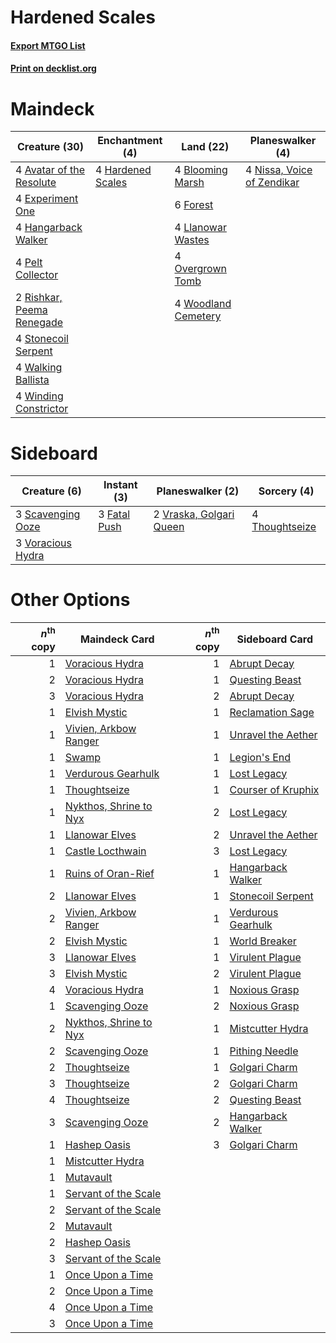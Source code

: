 # Hardened Scales

#### [Export MTGO List](../collection/Hardened%20Scales/Hardened%20Scales.txt)
#### [Print on decklist.org](http://decklist.org/?deckmain=4%09Avatar%20of%20the%20Resolute%0A4%09Blooming%20Marsh%0A4%09Experiment%20One%0A6%09Forest%0A4%09Hangarback%20Walker%0A4%09Hardened%20Scales%0A4%09Llanowar%20Wastes%0A4%09Nissa,%20Voice%20of%20Zendikar%0A4%09Overgrown%20Tomb%0A4%09Pelt%20Collector%0A2%09Rishkar,%20Peema%20Renegade%0A4%09Stonecoil%20Serpent%0A4%09Walking%20Ballista%0A4%09Winding%20Constrictor%0A4%09Woodland%20Cemetery&deckside=3%09Fatal%20Push%0A3%09Scavenging%20Ooze%0A4%09Thoughtseize%0A3%09Voracious%20Hydra%0A2%09Vraska,%20Golgari%20Queen)
# Maindeck

|                                           Creature (30)                                            |                                      Enchantment (4)                                       |                                          Land (22)                                           |                                          Planeswalker (4)                                           |
|----------------------------------------------------------------------------------------------------|--------------------------------------------------------------------------------------------|----------------------------------------------------------------------------------------------|-----------------------------------------------------------------------------------------------------|
|4 [Avatar of the Resolute](http://gatherer.wizards.com/Pages/Card/Details.aspx?multiverseid=394503) |4 [Hardened Scales](http://gatherer.wizards.com/Pages/Card/Details.aspx?multiverseid=420769)|4 [Blooming Marsh](http://gatherer.wizards.com/Pages/Card/Details.aspx?multiverseid=417816)   |4 [Nissa, Voice of Zendikar](http://gatherer.wizards.com/Pages/Card/Details.aspx?multiverseid=417424)|
|4 [Experiment One](http://gatherer.wizards.com/Pages/Card/Details.aspx?multiverseid=405219)         |                                                                                            |6 [Forest](http://gatherer.wizards.com/Pages/Card/Details.aspx?multiverseid=439860)           |                                                                                                     |
|4 [Hangarback Walker](http://gatherer.wizards.com/Pages/Card/Details.aspx?multiverseid=420600)      |                                                                                            |4 [Llanowar Wastes](http://gatherer.wizards.com/Pages/Card/Details.aspx?multiverseid=129627)  |                                                                                                     |
|4 [Pelt Collector](http://gatherer.wizards.com/Pages/Card/Details.aspx?multiverseid=452891)         |                                                                                            |4 [Overgrown Tomb](http://gatherer.wizards.com/Pages/Card/Details.aspx?multiverseid=405103)   |                                                                                                     |
|2 [Rishkar, Peema Renegade](http://gatherer.wizards.com/Pages/Card/Details.aspx?multiverseid=423789)|                                                                                            |4 [Woodland Cemetery](http://gatherer.wizards.com/Pages/Card/Details.aspx?multiverseid=443136)|                                                                                                     |
|4 [Stonecoil Serpent](http://gatherer.wizards.com/Pages/Card/Details.aspx?multiverseid=473197)      |                                                                                            |                                                                                              |                                                                                                     |
|4 [Walking Ballista](http://gatherer.wizards.com/Pages/Card/Details.aspx?multiverseid=423848)       |                                                                                            |                                                                                              |                                                                                                     |
|4 [Winding Constrictor](http://gatherer.wizards.com/Pages/Card/Details.aspx?multiverseid=423807)    |                                                                                            |                                                                                              |                                                                                                     |


# Sideboard

|                                        Creature (6)                                        |                                      Instant (3)                                      |                                         Planeswalker (2)                                         |                                       Sorcery (4)                                       |
|--------------------------------------------------------------------------------------------|---------------------------------------------------------------------------------------|--------------------------------------------------------------------------------------------------|-----------------------------------------------------------------------------------------|
|3 [Scavenging Ooze](http://gatherer.wizards.com/Pages/Card/Details.aspx?multiverseid=420783)|3 [Fatal Push](http://gatherer.wizards.com/Pages/Card/Details.aspx?multiverseid=423724)|2 [Vraska, Golgari Queen](http://gatherer.wizards.com/Pages/Card/Details.aspx?multiverseid=452963)|4 [Thoughtseize](http://gatherer.wizards.com/Pages/Card/Details.aspx?multiverseid=438676)|
|3 [Voracious Hydra](http://gatherer.wizards.com/Pages/Card/Details.aspx?multiverseid=466954)|                                                                                       |                                                                                                  |                                                                                         |


# Other Options

|*n*<sup>th</sup> copy|                                          Maindeck Card                                          |*n*<sup>th</sup> copy|                                       Sideboard Card                                        |
|--------------------:|-------------------------------------------------------------------------------------------------|--------------------:|---------------------------------------------------------------------------------------------|
|                    1|[Voracious Hydra](http://gatherer.wizards.com/Pages/Card/Details.aspx?multiverseid=466954)       |                    1|[Abrupt Decay](http://gatherer.wizards.com/Pages/Card/Details.aspx?multiverseid=456061)      |
|                    2|[Voracious Hydra](http://gatherer.wizards.com/Pages/Card/Details.aspx?multiverseid=466954)       |                    1|[Questing Beast](http://gatherer.wizards.com/Pages/Card/Details.aspx?multiverseid=473133)    |
|                    3|[Voracious Hydra](http://gatherer.wizards.com/Pages/Card/Details.aspx?multiverseid=466954)       |                    2|[Abrupt Decay](http://gatherer.wizards.com/Pages/Card/Details.aspx?multiverseid=456061)      |
|                    1|[Elvish Mystic](http://gatherer.wizards.com/Pages/Card/Details.aspx?multiverseid=389499)         |                    1|[Reclamation Sage](http://gatherer.wizards.com/Pages/Card/Details.aspx?multiverseid=389651)  |
|                    1|[Vivien, Arkbow Ranger](http://gatherer.wizards.com/Pages/Card/Details.aspx?multiverseid=466953) |                    1|[Unravel the Aether](http://gatherer.wizards.com/Pages/Card/Details.aspx?multiverseid=378515)|
|                    1|[Swamp](http://gatherer.wizards.com/Pages/Card/Details.aspx?multiverseid=439858)                 |                    1|[Legion's End](http://gatherer.wizards.com/Pages/Card/Details.aspx?multiverseid=466860)      |
|                    1|[Verdurous Gearhulk](http://gatherer.wizards.com/Pages/Card/Details.aspx?multiverseid=417745)    |                    1|[Lost Legacy](http://gatherer.wizards.com/Pages/Card/Details.aspx?multiverseid=417661)       |
|                    1|[Thoughtseize](http://gatherer.wizards.com/Pages/Card/Details.aspx?multiverseid=438676)          |                    1|[Courser of Kruphix](http://gatherer.wizards.com/Pages/Card/Details.aspx?multiverseid=442153)|
|                    1|[Nykthos, Shrine to Nyx](http://gatherer.wizards.com/Pages/Card/Details.aspx?multiverseid=373713)|                    2|[Lost Legacy](http://gatherer.wizards.com/Pages/Card/Details.aspx?multiverseid=417661)       |
|                    1|[Llanowar Elves](http://gatherer.wizards.com/Pages/Card/Details.aspx?multiverseid=129626)        |                    2|[Unravel the Aether](http://gatherer.wizards.com/Pages/Card/Details.aspx?multiverseid=378515)|
|                    1|[Castle Locthwain](http://gatherer.wizards.com/Pages/Card/Details.aspx?multiverseid=473203)      |                    3|[Lost Legacy](http://gatherer.wizards.com/Pages/Card/Details.aspx?multiverseid=417661)       |
|                    1|[Ruins of Oran-Rief](http://gatherer.wizards.com/Pages/Card/Details.aspx?multiverseid=407686)    |                    1|[Hangarback Walker](http://gatherer.wizards.com/Pages/Card/Details.aspx?multiverseid=420600) |
|                    2|[Llanowar Elves](http://gatherer.wizards.com/Pages/Card/Details.aspx?multiverseid=129626)        |                    1|[Stonecoil Serpent](http://gatherer.wizards.com/Pages/Card/Details.aspx?multiverseid=473197) |
|                    2|[Vivien, Arkbow Ranger](http://gatherer.wizards.com/Pages/Card/Details.aspx?multiverseid=466953) |                    1|[Verdurous Gearhulk](http://gatherer.wizards.com/Pages/Card/Details.aspx?multiverseid=417745)|
|                    2|[Elvish Mystic](http://gatherer.wizards.com/Pages/Card/Details.aspx?multiverseid=389499)         |                    1|[World Breaker](http://gatherer.wizards.com/Pages/Card/Details.aspx?multiverseid=407636)     |
|                    3|[Llanowar Elves](http://gatherer.wizards.com/Pages/Card/Details.aspx?multiverseid=129626)        |                    1|[Virulent Plague](http://gatherer.wizards.com/Pages/Card/Details.aspx?multiverseid=394739)   |
|                    3|[Elvish Mystic](http://gatherer.wizards.com/Pages/Card/Details.aspx?multiverseid=389499)         |                    2|[Virulent Plague](http://gatherer.wizards.com/Pages/Card/Details.aspx?multiverseid=394739)   |
|                    4|[Voracious Hydra](http://gatherer.wizards.com/Pages/Card/Details.aspx?multiverseid=466954)       |                    1|[Noxious Grasp](http://gatherer.wizards.com/Pages/Card/Details.aspx?multiverseid=466864)     |
|                    1|[Scavenging Ooze](http://gatherer.wizards.com/Pages/Card/Details.aspx?multiverseid=420783)       |                    2|[Noxious Grasp](http://gatherer.wizards.com/Pages/Card/Details.aspx?multiverseid=466864)     |
|                    2|[Nykthos, Shrine to Nyx](http://gatherer.wizards.com/Pages/Card/Details.aspx?multiverseid=373713)|                    1|[Mistcutter Hydra](http://gatherer.wizards.com/Pages/Card/Details.aspx?multiverseid=373727)  |
|                    2|[Scavenging Ooze](http://gatherer.wizards.com/Pages/Card/Details.aspx?multiverseid=420783)       |                    1|[Pithing Needle](http://gatherer.wizards.com/Pages/Card/Details.aspx?multiverseid=129526)    |
|                    2|[Thoughtseize](http://gatherer.wizards.com/Pages/Card/Details.aspx?multiverseid=438676)          |                    1|[Golgari Charm](http://gatherer.wizards.com/Pages/Card/Details.aspx?multiverseid=405245)     |
|                    3|[Thoughtseize](http://gatherer.wizards.com/Pages/Card/Details.aspx?multiverseid=438676)          |                    2|[Golgari Charm](http://gatherer.wizards.com/Pages/Card/Details.aspx?multiverseid=405245)     |
|                    4|[Thoughtseize](http://gatherer.wizards.com/Pages/Card/Details.aspx?multiverseid=438676)          |                    2|[Questing Beast](http://gatherer.wizards.com/Pages/Card/Details.aspx?multiverseid=473133)    |
|                    3|[Scavenging Ooze](http://gatherer.wizards.com/Pages/Card/Details.aspx?multiverseid=420783)       |                    2|[Hangarback Walker](http://gatherer.wizards.com/Pages/Card/Details.aspx?multiverseid=420600) |
|                    1|[Hashep Oasis](http://gatherer.wizards.com/Pages/Card/Details.aspx?multiverseid=430866)          |                    3|[Golgari Charm](http://gatherer.wizards.com/Pages/Card/Details.aspx?multiverseid=405245)     |
|                    1|[Mistcutter Hydra](http://gatherer.wizards.com/Pages/Card/Details.aspx?multiverseid=373727)      |                     |                                                                                             |
|                    1|[Mutavault](http://gatherer.wizards.com/Pages/Card/Details.aspx?multiverseid=370733)             |                     |                                                                                             |
|                    1|[Servant of the Scale](http://gatherer.wizards.com/Pages/Card/Details.aspx?multiverseid=394687)  |                     |                                                                                             |
|                    2|[Servant of the Scale](http://gatherer.wizards.com/Pages/Card/Details.aspx?multiverseid=394687)  |                     |                                                                                             |
|                    2|[Mutavault](http://gatherer.wizards.com/Pages/Card/Details.aspx?multiverseid=370733)             |                     |                                                                                             |
|                    2|[Hashep Oasis](http://gatherer.wizards.com/Pages/Card/Details.aspx?multiverseid=430866)          |                     |                                                                                             |
|                    3|[Servant of the Scale](http://gatherer.wizards.com/Pages/Card/Details.aspx?multiverseid=394687)  |                     |                                                                                             |
|                    1|[Once Upon a Time](http://gatherer.wizards.com/Pages/Card/Details.aspx?multiverseid=473131)      |                     |                                                                                             |
|                    2|[Once Upon a Time](http://gatherer.wizards.com/Pages/Card/Details.aspx?multiverseid=473131)      |                     |                                                                                             |
|                    4|[Once Upon a Time](http://gatherer.wizards.com/Pages/Card/Details.aspx?multiverseid=473131)      |                     |                                                                                             |
|                    3|[Once Upon a Time](http://gatherer.wizards.com/Pages/Card/Details.aspx?multiverseid=473131)      |                     |                                                                                             |

